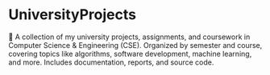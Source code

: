 # UniversityProjects
🚀 A collection of my university projects, assignments, and coursework in Computer Science &amp; Engineering (CSE). Organized by semester and course, covering topics like algorithms, software development, machine learning, and more. Includes documentation, reports, and source code.

